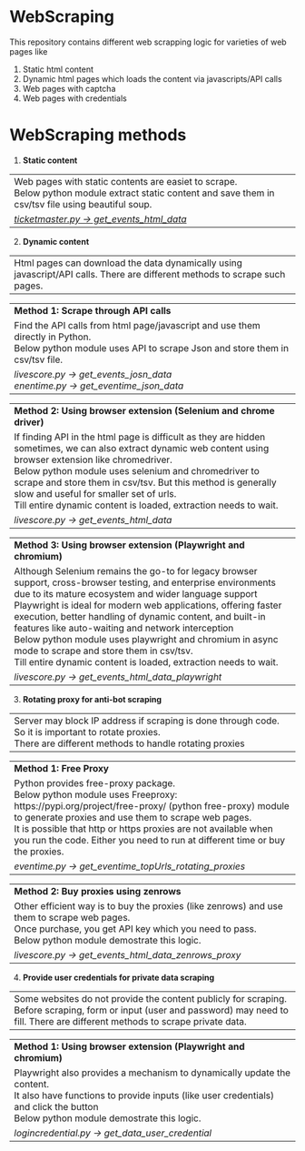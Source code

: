 # WebScraping
This repository contains different web scrapping logic for varieties of web pages like
1. Static html content
2. Dynamic html pages which loads the content via javascripts/API calls
3. Web pages with captcha
4. Web pages with credentials

# WebScraping methods 

1. <b> Static content </b><br/>
<table border=0>
   <tr>
      <td>
		Web pages with static contents are easiet to scrape. </br>
      Below python module extract static content and save them in csv/tsv file using beautiful soup. </br>
      </td>
   </tr>
   <tr>
      <td>
   	<u><i> ticketmaster.py -> get_events_html_data </i></u> 
      </td>
   </tr>
</table>


2. <b>Dynamic content</b><br/>
<table border=0>
   <tr>
      <td>
         Html pages can download the data dynamically using javascript/API calls. There are different methods to scrape such pages.
      </td>
   </tr>
</table>

<table border=0>
   <tr>
      <td>
         <b>Method 1: Scrape through API calls </b> </br>
      </td>
   </tr>
   <tr>
      <td>
         Find the API calls from html page/javascript and use them directly in Python.</br>
         Below python module uses API to scrape Json and store them in csv/tsv file. </br>
      </td>
   </tr>
   <tr>
      <td>
         <i> livescore.py -> get_events_josn_data </i><br /> 
         <i>enentime.py -> get_eventime_json_data  </i> <br />
      </td>
   </tr>
</table>

<table border=0>
   <tr>
      <td>
         <b>Method 2: Using browser extension (Selenium and chrome driver) </b> </br>
         </td>
   </tr>
   <tr>
      <td>
          If finding API in the html page is difficult as they are hidden sometimes, we can also extract dynamic web content using browser extension like chromedriver. </br>
          Below python module uses selenium and chromedriver to scrape and store them in csv/tsv. But this method is generally slow and useful for smaller set of urls. </br>
         Till entire dynamic content is loaded, extraction needs to wait. </br>
         </td>
   </tr>
   <tr>
      <td>
         <i> livescore.py -> get_events_html_data</i> <br />
       </td>
   </tr>
</table>        

<table border=0>
   <tr>
      <td>
         <b>Method 3: Using browser extension (Playwright and chromium) </b> </br>
         </td>
   </tr>
   <tr>
      <td>
         Although Selenium remains the go-to for legacy browser support, cross-browser testing, and enterprise environments due to its mature ecosystem and wider language support </br>
         Playwright is ideal for modern web applications, offering faster execution, better handling of dynamic content, and built-in features like auto-waiting and network interception </br> 
         Below python module uses playwright and chromium in async mode to scrape and store them in csv/tsv. </br>
         Till entire dynamic content is loaded, extraction needs to wait. </br>
      </td>
   </tr>
   <tr>
      <td>
         <i> livescore.py -> get_events_html_data_playwright </i> <br />
        </td>
   </tr>
</table>           

3. <b> Rotating proxy for anti-bot scraping </b>

<table border=0>
   <tr>
      <td>
         Server may block IP address if scraping is done through code. So it is important to rotate proxies. <br> 
         There are different methods to handle rotating proxies
      </td>
   </tr>
</table>
<table border=0>
   <tr>
      <td>
         <b>Method 1: Free Proxy </b> </br>
      </td>
   </tr>
   <tr>
      <td>
         Python provides free-proxy package. </br>
         Below python module uses Freeproxy: https://pypi.org/project/free-proxy/ (python free-proxy) module to generate proxies and use them to scrape web pages. </br>
         It is possible that http or https proxies are not available when you run the code. Either you need to run at different time or buy the proxies.</br>
         </td>
   </tr>
   <tr>
        <td>
           <i> eventime.py -> get_eventime_topUrls_rotating_proxies </i> </br>
        </td>
   </tr>
</table>           

<table border=0>
   <tr>
      <td>
         <b>Method 2: Buy proxies using zenrows </b> </br>
         </td>
   </tr>
   <tr>
      <td>
         Other efficient way is to buy the proxies (like zenrows) and use them to scrape web pages. </br>
         Once purchase, you get API key which you need to pass. </br>
         Below python module demostrate this logic. </br>
            </td>
   </tr>
   <tr>
        <td>
            <i> livescore.py -> get_events_html_data_zenrows_proxy </i> <br />
         </td>
   </tr>
</table>               


4. <b> Provide user credentials for private data scraping </b>
<table border=0>
   <tr>
      <td>
         Some websites do not provide the content publicly for scraping.  <br>
         Before scraping, form or input (user and password) may need to fill.  
         There are different methods to scrape private data.
      </td>
   </tr>
</table>

<table border=0>
   <tr>
      <td>
         <b>Method 1: Using browser extension (Playwright and chromium)  </b> </br>
         </td>
   </tr>
   <tr>
      <td>
         Playwright also provides a mechanism to dynamically update the content. </br>
         It also have functions to provide inputs (like user credentials) and click the button </br>
         Below python module demostrate this logic. </br>
            </td>
   </tr>
   <tr>
        <td>
            <i> logincredential.py  -> get_data_user_credential </i> <br />
         </td>
   </tr>
</table>    

